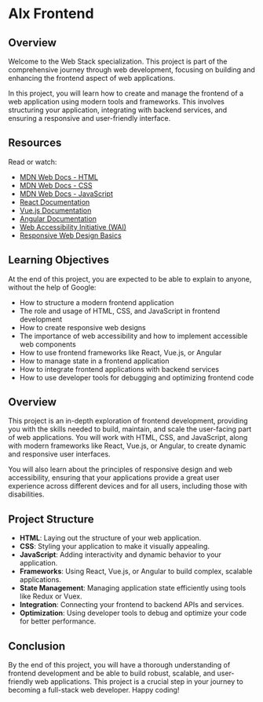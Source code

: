 # Alx Frontend

## Overview

Welcome to the Web Stack specialization. This project is part of the comprehensive journey through web development, focusing on building and enhancing the frontend aspect of web applications.

In this project, you will learn how to create and manage the frontend of a web application using modern tools and frameworks. This involves structuring your application, integrating with backend services, and ensuring a responsive and user-friendly interface.

## Resources

Read or watch:

- [MDN Web Docs - HTML](https://developer.mozilla.org/en-US/docs/Web/HTML)
- [MDN Web Docs - CSS](https://developer.mozilla.org/en-US/docs/Web/CSS)
- [MDN Web Docs - JavaScript](https://developer.mozilla.org/en-US/docs/Web/JavaScript)
- [React Documentation](https://reactjs.org/docs/getting-started.html)
- [Vue.js Documentation](https://vuejs.org/v2/guide/)
- [Angular Documentation](https://angular.io/docs)
- [Web Accessibility Initiative (WAI)](https://www.w3.org/WAI/)
- [Responsive Web Design Basics](https://web.dev/responsive-web-design-basics/)

## Learning Objectives

At the end of this project, you are expected to be able to explain to anyone, without the help of Google:

- How to structure a modern frontend application
- The role and usage of HTML, CSS, and JavaScript in frontend development
- How to create responsive web designs
- The importance of web accessibility and how to implement accessible web components
- How to use frontend frameworks like React, Vue.js, or Angular
- How to manage state in a frontend application
- How to integrate frontend applications with backend services
- How to use developer tools for debugging and optimizing frontend code

## Overview

This project is an in-depth exploration of frontend development, providing you with the skills needed to build, maintain, and scale the user-facing part of web applications. You will work with HTML, CSS, and JavaScript, along with modern frameworks like React, Vue.js, or Angular, to create dynamic and responsive user interfaces.

You will also learn about the principles of responsive design and web accessibility, ensuring that your applications provide a great user experience across different devices and for all users, including those with disabilities.

## Project Structure

- **HTML**: Laying out the structure of your web application.
- **CSS**: Styling your application to make it visually appealing.
- **JavaScript**: Adding interactivity and dynamic behavior to your application.
- **Frameworks**: Using React, Vue.js, or Angular to build complex, scalable applications.
- **State Management**: Managing application state efficiently using tools like Redux or Vuex.
- **Integration**: Connecting your frontend to backend APIs and services.
- **Optimization**: Using developer tools to debug and optimize your code for better performance.

## Conclusion

By the end of this project, you will have a thorough understanding of frontend development and be able to build robust, scalable, and user-friendly web applications. This project is a crucial step in your journey to becoming a full-stack web developer. Happy coding!
